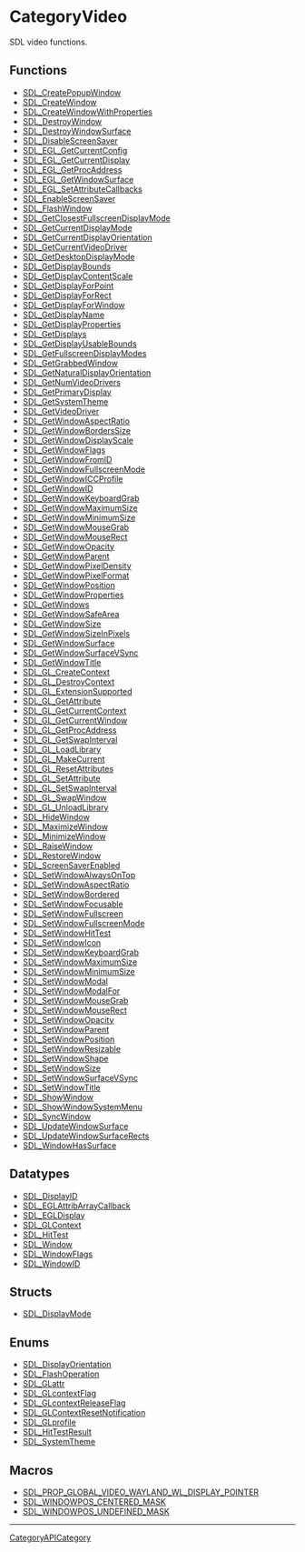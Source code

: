 # CategoryVideo

SDL video functions.

<!-- END CATEGORY DOCUMENTATION -->

## Functions

<!-- DO NOT HAND-EDIT CATEGORY LISTS, THEY ARE AUTOGENERATED AND WILL BE OVERWRITTEN, BASED ON TAGS IN INDIVIDUAL PAGE FOOTERS. EDIT THOSE INSTEAD. -->
<!-- BEGIN CATEGORY LIST: CategoryVideo, CategoryAPIFunction -->
- [SDL_CreatePopupWindow](SDL_CreatePopupWindow)
- [SDL_CreateWindow](SDL_CreateWindow)
- [SDL_CreateWindowWithProperties](SDL_CreateWindowWithProperties)
- [SDL_DestroyWindow](SDL_DestroyWindow)
- [SDL_DestroyWindowSurface](SDL_DestroyWindowSurface)
- [SDL_DisableScreenSaver](SDL_DisableScreenSaver)
- [SDL_EGL_GetCurrentConfig](SDL_EGL_GetCurrentConfig)
- [SDL_EGL_GetCurrentDisplay](SDL_EGL_GetCurrentDisplay)
- [SDL_EGL_GetProcAddress](SDL_EGL_GetProcAddress)
- [SDL_EGL_GetWindowSurface](SDL_EGL_GetWindowSurface)
- [SDL_EGL_SetAttributeCallbacks](SDL_EGL_SetAttributeCallbacks)
- [SDL_EnableScreenSaver](SDL_EnableScreenSaver)
- [SDL_FlashWindow](SDL_FlashWindow)
- [SDL_GetClosestFullscreenDisplayMode](SDL_GetClosestFullscreenDisplayMode)
- [SDL_GetCurrentDisplayMode](SDL_GetCurrentDisplayMode)
- [SDL_GetCurrentDisplayOrientation](SDL_GetCurrentDisplayOrientation)
- [SDL_GetCurrentVideoDriver](SDL_GetCurrentVideoDriver)
- [SDL_GetDesktopDisplayMode](SDL_GetDesktopDisplayMode)
- [SDL_GetDisplayBounds](SDL_GetDisplayBounds)
- [SDL_GetDisplayContentScale](SDL_GetDisplayContentScale)
- [SDL_GetDisplayForPoint](SDL_GetDisplayForPoint)
- [SDL_GetDisplayForRect](SDL_GetDisplayForRect)
- [SDL_GetDisplayForWindow](SDL_GetDisplayForWindow)
- [SDL_GetDisplayName](SDL_GetDisplayName)
- [SDL_GetDisplayProperties](SDL_GetDisplayProperties)
- [SDL_GetDisplays](SDL_GetDisplays)
- [SDL_GetDisplayUsableBounds](SDL_GetDisplayUsableBounds)
- [SDL_GetFullscreenDisplayModes](SDL_GetFullscreenDisplayModes)
- [SDL_GetGrabbedWindow](SDL_GetGrabbedWindow)
- [SDL_GetNaturalDisplayOrientation](SDL_GetNaturalDisplayOrientation)
- [SDL_GetNumVideoDrivers](SDL_GetNumVideoDrivers)
- [SDL_GetPrimaryDisplay](SDL_GetPrimaryDisplay)
- [SDL_GetSystemTheme](SDL_GetSystemTheme)
- [SDL_GetVideoDriver](SDL_GetVideoDriver)
- [SDL_GetWindowAspectRatio](SDL_GetWindowAspectRatio)
- [SDL_GetWindowBordersSize](SDL_GetWindowBordersSize)
- [SDL_GetWindowDisplayScale](SDL_GetWindowDisplayScale)
- [SDL_GetWindowFlags](SDL_GetWindowFlags)
- [SDL_GetWindowFromID](SDL_GetWindowFromID)
- [SDL_GetWindowFullscreenMode](SDL_GetWindowFullscreenMode)
- [SDL_GetWindowICCProfile](SDL_GetWindowICCProfile)
- [SDL_GetWindowID](SDL_GetWindowID)
- [SDL_GetWindowKeyboardGrab](SDL_GetWindowKeyboardGrab)
- [SDL_GetWindowMaximumSize](SDL_GetWindowMaximumSize)
- [SDL_GetWindowMinimumSize](SDL_GetWindowMinimumSize)
- [SDL_GetWindowMouseGrab](SDL_GetWindowMouseGrab)
- [SDL_GetWindowMouseRect](SDL_GetWindowMouseRect)
- [SDL_GetWindowOpacity](SDL_GetWindowOpacity)
- [SDL_GetWindowParent](SDL_GetWindowParent)
- [SDL_GetWindowPixelDensity](SDL_GetWindowPixelDensity)
- [SDL_GetWindowPixelFormat](SDL_GetWindowPixelFormat)
- [SDL_GetWindowPosition](SDL_GetWindowPosition)
- [SDL_GetWindowProperties](SDL_GetWindowProperties)
- [SDL_GetWindows](SDL_GetWindows)
- [SDL_GetWindowSafeArea](SDL_GetWindowSafeArea)
- [SDL_GetWindowSize](SDL_GetWindowSize)
- [SDL_GetWindowSizeInPixels](SDL_GetWindowSizeInPixels)
- [SDL_GetWindowSurface](SDL_GetWindowSurface)
- [SDL_GetWindowSurfaceVSync](SDL_GetWindowSurfaceVSync)
- [SDL_GetWindowTitle](SDL_GetWindowTitle)
- [SDL_GL_CreateContext](SDL_GL_CreateContext)
- [SDL_GL_DestroyContext](SDL_GL_DestroyContext)
- [SDL_GL_ExtensionSupported](SDL_GL_ExtensionSupported)
- [SDL_GL_GetAttribute](SDL_GL_GetAttribute)
- [SDL_GL_GetCurrentContext](SDL_GL_GetCurrentContext)
- [SDL_GL_GetCurrentWindow](SDL_GL_GetCurrentWindow)
- [SDL_GL_GetProcAddress](SDL_GL_GetProcAddress)
- [SDL_GL_GetSwapInterval](SDL_GL_GetSwapInterval)
- [SDL_GL_LoadLibrary](SDL_GL_LoadLibrary)
- [SDL_GL_MakeCurrent](SDL_GL_MakeCurrent)
- [SDL_GL_ResetAttributes](SDL_GL_ResetAttributes)
- [SDL_GL_SetAttribute](SDL_GL_SetAttribute)
- [SDL_GL_SetSwapInterval](SDL_GL_SetSwapInterval)
- [SDL_GL_SwapWindow](SDL_GL_SwapWindow)
- [SDL_GL_UnloadLibrary](SDL_GL_UnloadLibrary)
- [SDL_HideWindow](SDL_HideWindow)
- [SDL_MaximizeWindow](SDL_MaximizeWindow)
- [SDL_MinimizeWindow](SDL_MinimizeWindow)
- [SDL_RaiseWindow](SDL_RaiseWindow)
- [SDL_RestoreWindow](SDL_RestoreWindow)
- [SDL_ScreenSaverEnabled](SDL_ScreenSaverEnabled)
- [SDL_SetWindowAlwaysOnTop](SDL_SetWindowAlwaysOnTop)
- [SDL_SetWindowAspectRatio](SDL_SetWindowAspectRatio)
- [SDL_SetWindowBordered](SDL_SetWindowBordered)
- [SDL_SetWindowFocusable](SDL_SetWindowFocusable)
- [SDL_SetWindowFullscreen](SDL_SetWindowFullscreen)
- [SDL_SetWindowFullscreenMode](SDL_SetWindowFullscreenMode)
- [SDL_SetWindowHitTest](SDL_SetWindowHitTest)
- [SDL_SetWindowIcon](SDL_SetWindowIcon)
- [SDL_SetWindowKeyboardGrab](SDL_SetWindowKeyboardGrab)
- [SDL_SetWindowMaximumSize](SDL_SetWindowMaximumSize)
- [SDL_SetWindowMinimumSize](SDL_SetWindowMinimumSize)
- [SDL_SetWindowModal](SDL_SetWindowModal)
- [SDL_SetWindowModalFor](SDL_SetWindowModalFor)
- [SDL_SetWindowMouseGrab](SDL_SetWindowMouseGrab)
- [SDL_SetWindowMouseRect](SDL_SetWindowMouseRect)
- [SDL_SetWindowOpacity](SDL_SetWindowOpacity)
- [SDL_SetWindowParent](SDL_SetWindowParent)
- [SDL_SetWindowPosition](SDL_SetWindowPosition)
- [SDL_SetWindowResizable](SDL_SetWindowResizable)
- [SDL_SetWindowShape](SDL_SetWindowShape)
- [SDL_SetWindowSize](SDL_SetWindowSize)
- [SDL_SetWindowSurfaceVSync](SDL_SetWindowSurfaceVSync)
- [SDL_SetWindowTitle](SDL_SetWindowTitle)
- [SDL_ShowWindow](SDL_ShowWindow)
- [SDL_ShowWindowSystemMenu](SDL_ShowWindowSystemMenu)
- [SDL_SyncWindow](SDL_SyncWindow)
- [SDL_UpdateWindowSurface](SDL_UpdateWindowSurface)
- [SDL_UpdateWindowSurfaceRects](SDL_UpdateWindowSurfaceRects)
- [SDL_WindowHasSurface](SDL_WindowHasSurface)
<!-- END CATEGORY LIST -->

## Datatypes

<!-- DO NOT HAND-EDIT CATEGORY LISTS, THEY ARE AUTOGENERATED AND WILL BE OVERWRITTEN, BASED ON TAGS IN INDIVIDUAL PAGE FOOTERS. EDIT THOSE INSTEAD. -->
<!-- BEGIN CATEGORY LIST: CategoryVideo, CategoryAPIDatatype -->
- [SDL_DisplayID](SDL_DisplayID)
- [SDL_EGLAttribArrayCallback](SDL_EGLAttribArrayCallback)
- [SDL_EGLDisplay](SDL_EGLDisplay)
- [SDL_GLContext](SDL_GLContext)
- [SDL_HitTest](SDL_HitTest)
- [SDL_Window](SDL_Window)
- [SDL_WindowFlags](SDL_WindowFlags)
- [SDL_WindowID](SDL_WindowID)
<!-- END CATEGORY LIST -->

## Structs

<!-- DO NOT HAND-EDIT CATEGORY LISTS, THEY ARE AUTOGENERATED AND WILL BE OVERWRITTEN, BASED ON TAGS IN INDIVIDUAL PAGE FOOTERS. EDIT THOSE INSTEAD. -->
<!-- BEGIN CATEGORY LIST: CategoryVideo, CategoryAPIStruct -->
- [SDL_DisplayMode](SDL_DisplayMode)
<!-- END CATEGORY LIST -->

## Enums

<!-- DO NOT HAND-EDIT CATEGORY LISTS, THEY ARE AUTOGENERATED AND WILL BE OVERWRITTEN, BASED ON TAGS IN INDIVIDUAL PAGE FOOTERS. EDIT THOSE INSTEAD. -->
<!-- BEGIN CATEGORY LIST: CategoryVideo, CategoryAPIEnum -->
- [SDL_DisplayOrientation](SDL_DisplayOrientation)
- [SDL_FlashOperation](SDL_FlashOperation)
- [SDL_GLattr](SDL_GLattr)
- [SDL_GLcontextFlag](SDL_GLcontextFlag)
- [SDL_GLcontextReleaseFlag](SDL_GLcontextReleaseFlag)
- [SDL_GLContextResetNotification](SDL_GLContextResetNotification)
- [SDL_GLprofile](SDL_GLprofile)
- [SDL_HitTestResult](SDL_HitTestResult)
- [SDL_SystemTheme](SDL_SystemTheme)
<!-- END CATEGORY LIST -->

## Macros

<!-- DO NOT HAND-EDIT CATEGORY LISTS, THEY ARE AUTOGENERATED AND WILL BE OVERWRITTEN, BASED ON TAGS IN INDIVIDUAL PAGE FOOTERS. EDIT THOSE INSTEAD. -->
<!-- BEGIN CATEGORY LIST: CategoryVideo, CategoryAPIMacro -->
- [SDL_PROP_GLOBAL_VIDEO_WAYLAND_WL_DISPLAY_POINTER](SDL_PROP_GLOBAL_VIDEO_WAYLAND_WL_DISPLAY_POINTER)
- [SDL_WINDOWPOS_CENTERED_MASK](SDL_WINDOWPOS_CENTERED_MASK)
- [SDL_WINDOWPOS_UNDEFINED_MASK](SDL_WINDOWPOS_UNDEFINED_MASK)
<!-- END CATEGORY LIST -->


----
[CategoryAPICategory](CategoryAPICategory)

